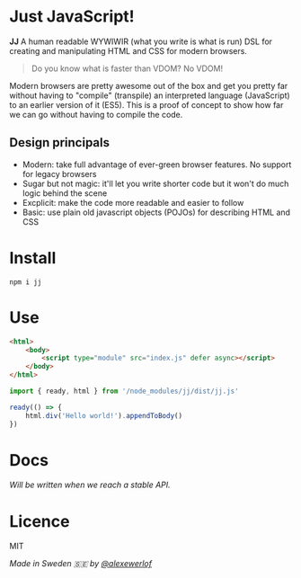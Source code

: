 # Just JavaScript!

**JJ** A human readable WYWIWIR (what you write is what is run) DSL for creating and manipulating HTML and CSS for modern browsers.

> Do you know what is faster than VDOM? No VDOM!

Modern browsers are pretty awesome out of the box and get you pretty far without having to "compile" (transpile) an interpreted language (JavaScript) to an earlier version of it (ES5). This is a proof of concept to show how far we can go without having to compile the code.

## Design principals

* Modern: take full advantage of ever-green browser features. No support for legacy browsers
* Sugar but not magic: it'll let you write shorter code but it won't do much logic behind the scene
* Excplicit: make the code more readable and easier to follow
* Basic: use plain old javascript objects (POJOs) for describing HTML and CSS

# Install

```
npm i jj
```

# Use

```html
<html>
    <body>
        <script type="module" src="index.js" defer async></script>
    </body>
</html>
```

```javascript
import { ready, html } from '/node_modules/jj/dist/jj.js'

ready(() => {
    html.div('Hello world!').appendToBody()
})
```

# Docs

_Will be written when we reach a stable API._

# Licence

MIT

_Made in Sweden 🇸🇪 by [@alexewerlof](https://mobile.twitter.com/alexewerlof)_